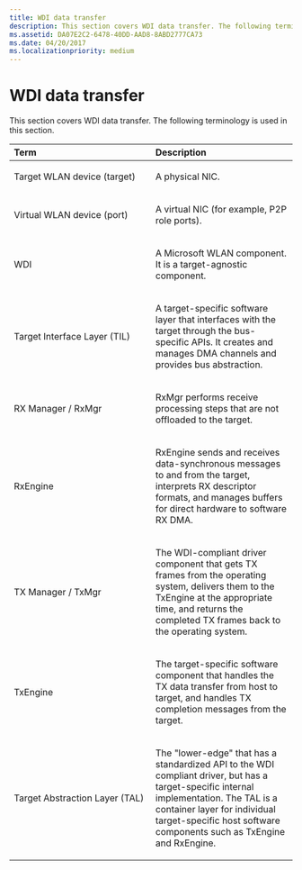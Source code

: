 ```yaml
---
title: WDI data transfer
description: This section covers WDI data transfer. The following terminology is used in this section.
ms.assetid: DA07E2C2-6478-40DD-AAD8-8ABD2777CA73
ms.date: 04/20/2017
ms.localizationpriority: medium
---
```


# WDI data transfer


This section covers WDI data transfer. The following terminology is used in this section.

<table>
<colgroup>
<col width="50%" />
<col width="50%" />
</colgroup>
<thead>
<tr class="header">
<th align="left">Term</th>
<th align="left">Description</th>
</tr>
</thead>
<tbody>
<tr class="odd">
<td align="left"><p>Target WLAN device (target)</p></td>
<td align="left"><p>A physical NIC.</p></td>
</tr>
<tr class="even">
<td align="left"><p>Virtual WLAN device (port)</p></td>
<td align="left"><p>A virtual NIC (for example, P2P role ports).</p></td>
</tr>
<tr class="odd">
<td align="left"><p>WDI</p></td>
<td align="left"><p>A Microsoft WLAN component. It is a target-agnostic component.</p></td>
</tr>
<tr class="even">
<td align="left"><p><a href="" id="target-interface-layer---til-"></a>Target Interface Layer (TIL)</p></td>
<td align="left"><p>A target-specific software layer that interfaces with the target through the bus-specific APIs. It creates and manages DMA channels and provides bus abstraction.</p></td>
</tr>
<tr class="odd">
<td align="left"><p>RX Manager / RxMgr</p></td>
<td align="left"><p>RxMgr performs receive processing steps that are not offloaded to the target.</p></td>
</tr>
<tr class="even">
<td align="left"><p>RxEngine</p></td>
<td align="left"><p>RxEngine sends and receives data-synchronous messages to and from the target, interprets RX descriptor formats, and manages buffers for direct hardware to software RX DMA.</p></td>
</tr>
<tr class="odd">
<td align="left"><p> TX Manager / TxMgr</p></td>
<td align="left"><p>The WDI-compliant driver component that gets TX frames from the operating system, delivers them to the TxEngine at the appropriate time, and returns the completed TX frames back to the operating system.</p></td>
</tr>
<tr class="even">
<td align="left"><p> TxEngine</p></td>
<td align="left"><p>The target-specific software component that handles the TX data transfer from host to target, and handles TX completion messages from the target.</p></td>
</tr>
<tr class="odd">
<td align="left"><p>Target Abstraction Layer (TAL)</p></td>
<td align="left"><p>The &quot;lower-edge&quot; that has a standardized API to the WDI compliant driver, but has a target-specific internal implementation. The TAL is a container layer for individual target-specific host software components such as TxEngine and RxEngine.</p></td>
</tr>
</tbody>
</table>

 

 

 





